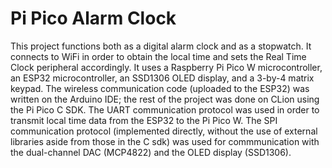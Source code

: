 # Pi Pico Alarm Clock
This project functions both as a digital alarm clock and as a stopwatch. It connects to WiFi in order to obtain the local time and sets the Real Time Clock peripheral accordingly. It uses a Raspberry Pi Pico W microcontroller, an ESP32 microcontroller, an SSD1306 OLED display, and a 3-by-4 matrix keypad. The wireless communication code (uploaded to the ESP32) was written on the Arduino IDE; the rest of the project was done on CLion using the Pi Pico C SDK. The UART communication protocol was used in order to transmit local time data from the ESP32 to the Pi Pico W. The SPI communication protocol (implemented directly, without the use of external libraries aside from those in the C sdk) was used for commmunication with the dual-channel DAC (MCP4822) and the OLED display (SSD1306).
